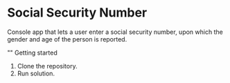 # Social Security Number

Console app that lets a user enter a social security number, 
upon which the gender and age of the person is reported.

"" Getting started

1. Clone the repository.
2. Run solution.